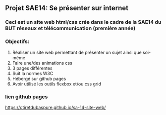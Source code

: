 ## Projet SAE14: Se présenter sur internet


### Ceci est un site web html/css crée dans le cadre de la SAE14 du BUT réseaux et télécommunication (première année)

### Objectifs:
1. Réaliser un site web permettant de présenter un sujet ainsi que soi-même
2. Faire une/des animations css
3. 3 pages différentes
4. Suit la normes W3C
5. Hébergé sur github pages
6. Avoir utilisé les outils flexbox et/ou css grid

### lien github pages
https://otiretdubaspure.github.io/sa-14-site-web/
